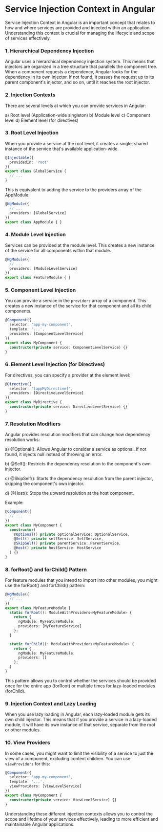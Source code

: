 # Service Injection Context in Angular

Service Injection Context in Angular is an important concept that relates to how and where services are provided and injected within an application. Understanding this context is crucial for managing the lifecycle and scope of services effectively.

### 1. Hierarchical Dependency Injection

Angular uses a hierarchical dependency injection system. This means that injectors are organized in a tree structure that parallels the component tree. When a component requests a dependency, Angular looks for the dependency in its own injector. If not found, it passes the request up to its parent component's injector, and so on, until it reaches the root injector.

### 2. Injection Contexts

There are several levels at which you can provide services in Angular:

a) Root level (Application-wide singleton)
b) Module level
c) Component level
d) Element level (for directives)

### 3. Root Level Injection

When you provide a service at the root level, it creates a single, shared instance of the service that's available application-wide.

```typescript
@Injectable({
  providedIn: 'root'
})
export class GlobalService {
  // ...
}
```

This is equivalent to adding the service to the providers array of the AppModule:

```typescript
@NgModule({
  // ...
  providers: [GlobalService]
})
export class AppModule { }
```

### 4. Module Level Injection

Services can be provided at the module level. This creates a new instance of the service for all components within that module.

```typescript
@NgModule({
  // ...
  providers: [ModuleLevelService]
})
export class FeatureModule { }
```

### 5. Component Level Injection

You can provide a service in the `providers` array of a component. This creates a new instance of the service for that component and all its child components.

```typescript
@Component({
  selector: 'app-my-component',
  template: '...',
  providers: [ComponentLevelService]
})
export class MyComponent {
  constructor(private service: ComponentLevelService) {}
}
```

### 6. Element Level Injection (for Directives)

For directives, you can specify a provider at the element level:

```typescript
@Directive({
  selector: '[appMyDirective]',
  providers: [DirectiveLevelService]
})
export class MyDirective {
  constructor(private service: DirectiveLevelService) {}
}
```

### 7. Resolution Modifiers

Angular provides resolution modifiers that can change how dependency resolution works:

a) @Optional(): Allows Angular to consider a service as optional. If not found, it injects null instead of throwing an error.

b) @Self(): Restricts the dependency resolution to the component's own injector.

c) @SkipSelf(): Starts the dependency resolution from the parent injector, skipping the component's own injector.

d) @Host(): Stops the upward resolution at the host component.

Example:

```typescript
@Component({
  // ...
})
export class MyComponent {
  constructor(
    @Optional() private optionalService: OptionalService,
    @Self() private selfService: SelfService,
    @SkipSelf() private parentService: ParentService,
    @Host() private hostService: HostService
  ) {}
}
```

### 8. forRoot() and forChild() Pattern

For feature modules that you intend to import into other modules, you might use the forRoot() and forChild() pattern:

```typescript
@NgModule({
  // ...
})
export class MyFeatureModule {
  static forRoot(): ModuleWithProviders<MyFeatureModule> {
    return {
      ngModule: MyFeatureModule,
      providers: [MyFeatureService]
    };
  }

  static forChild(): ModuleWithProviders<MyFeatureModule> {
    return {
      ngModule: MyFeatureModule,
      providers: []
    };
  }
}
```

This pattern allows you to control whether the services should be provided once for the entire app (forRoot) or multiple times for lazy-loaded modules (forChild).

### 9. Injection Context and Lazy Loading

When you use lazy loading in Angular, each lazy-loaded module gets its own child injector. This means that if you provide a service in a lazy-loaded module, it will have its own instance of that service, separate from the root or other modules.

### 10. View Providers

In some cases, you might want to limit the visibility of a service to just the view of a component, excluding content children. You can use `viewProviders` for this:

```typescript
@Component({
  selector: 'app-my-component',
  template: '...',
  viewProviders: [ViewLevelService]
})
export class MyComponent {
  constructor(private service: ViewLevelService) {}
}
```

Understanding these different injection contexts allows you to control the scope and lifetime of your services effectively, leading to more efficient and maintainable Angular applications.
